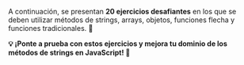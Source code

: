 A continuación, se presentan <strong>20 ejercicios desafiantes</strong> en los que se deben utilizar métodos de strings, arrays, objetos, funciones flecha y funciones tradicionales. 📌  

<strong>💡 ¡Ponte a prueba con estos ejercicios y mejora tu dominio de los métodos de strings en JavaScript! 🚀</strong>